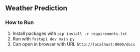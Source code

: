 ## Weather Prediction

### How to Run

1. Install packages with `pip install -r requirements.txt`
2. Run with `fastapi dev main.py`
3. Can open in browser with URL `http://localhost:8000/docs`